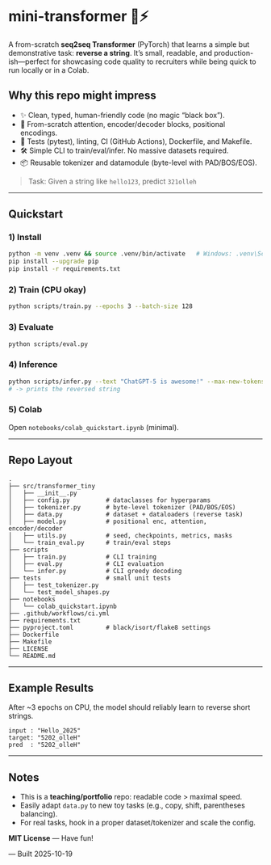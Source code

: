 # mini-transformer 🧠⚡

A from-scratch **seq2seq Transformer** (PyTorch) that learns a simple but demonstrative task:
**reverse a string**. It’s small, readable, and production-ish—perfect for showcasing code quality
to recruiters while being quick to run locally or in a Colab.

## Why this repo might impress
- ✨ Clean, typed, human-friendly code (no magic “black box”).
- 🧩 From-scratch attention, encoder/decoder blocks, positional encodings.
- 🧪 Tests (pytest), linting, CI (GitHub Actions), Dockerfile, and Makefile.
- 🛠️ Simple CLI to train/eval/infer. No massive datasets required.
- 📦 Reusable tokenizer and datamodule (byte-level with PAD/BOS/EOS).

> Task: Given a string like `hello123`, predict `321olleh`

---

## Quickstart

### 1) Install
```bash
python -m venv .venv && source .venv/bin/activate   # Windows: .venv\Scripts\activate
pip install --upgrade pip
pip install -r requirements.txt
```

### 2) Train (CPU okay)
```bash
python scripts/train.py --epochs 3 --batch-size 128
```

### 3) Evaluate
```bash
python scripts/eval.py
```

### 4) Inference
```bash
python scripts/infer.py --text "ChatGPT-5 is awesome!" --max-new-tokens 64
# -> prints the reversed string
```

### 5) Colab
Open `notebooks/colab_quickstart.ipynb` (minimal).

---

## Repo Layout

```
.
├── src/transformer_tiny
│   ├── __init__.py
│   ├── config.py          # dataclasses for hyperparams
│   ├── tokenizer.py       # byte-level tokenizer (PAD/BOS/EOS)
│   ├── data.py            # dataset + dataloaders (reverse task)
│   ├── model.py           # positional enc, attention, encoder/decoder
│   ├── utils.py           # seed, checkpoints, metrics, masks
│   └── train_eval.py      # train/eval steps
├── scripts
│   ├── train.py           # CLI training
│   ├── eval.py            # CLI evaluation
│   └── infer.py           # CLI greedy decoding
├── tests                  # small unit tests
│   ├── test_tokenizer.py
│   └── test_model_shapes.py
├── notebooks
│   └── colab_quickstart.ipynb
├── .github/workflows/ci.yml
├── requirements.txt
├── pyproject.toml         # black/isort/flake8 settings
├── Dockerfile
├── Makefile
├── LICENSE
└── README.md
```

---

## Example Results

After ~3 epochs on CPU, the model should reliably learn to reverse short strings.

```
input : "Hello_2025"
target: "5202_olleH"
pred  : "5202_olleH"
```

---

## Notes

- This is a **teaching/portfolio** repo: readable code > maximal speed.
- Easily adapt `data.py` to new toy tasks (e.g., copy, shift, parentheses balancing).
- For real tasks, hook in a proper dataset/tokenizer and scale the config.

**MIT License** — Have fun!

— Built 2025-10-19
